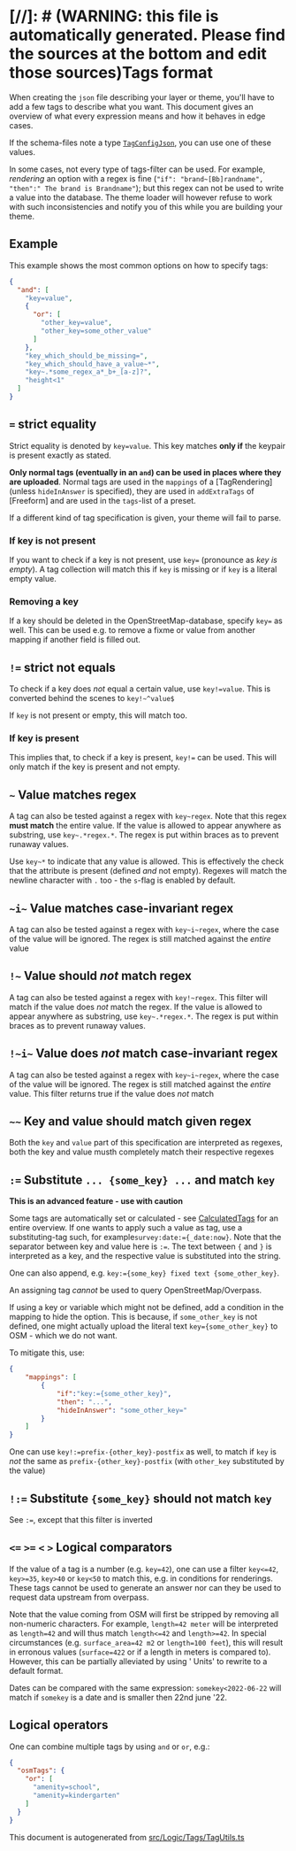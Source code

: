 [//]: # (WARNING: this file is automatically generated. Please find the sources at the bottom and edit those sources)Tags format
=============

When creating the `json` file describing your layer or theme, you'll have to add a few tags to describe what you want.
This document gives an overview of what every expression means and how it behaves in edge cases.

If the schema-files note a type [`TagConfigJson`](https://github.com/pietervdvn/MapComplete/blob/develop/src/Models/ThemeConfig/Json/TagConfigJson.ts), you can use one of these values.

In some cases, not every type of tags-filter can be used. For example,  _rendering_ an option with a regex is
fine (`"if": "brand~[Bb]randname", "then":" The brand is Brandname"`); but this regex can not be used to write a value
into the database. The theme loader will however refuse to work with such inconsistencies and notify you of this while
you are building your theme.

Example
-------

This example shows the most common options on how to specify tags:

```json
{
  "and": [
    "key=value",
    {
      "or": [
        "other_key=value",
        "other_key=some_other_value"
      ]
    },
    "key_which_should_be_missing=",
    "key_which_should_have_a_value~*",
    "key~.*some_regex_a*_b+_[a-z]?",
    "height<1"
  ]
}
```




## `=` strict equality

Strict equality is denoted by `key=value`. This key matches __only if__ the keypair is present exactly as stated.

**Only normal tags (eventually in an `and`) can be used in places where they are uploaded**. Normal tags are used in the `mappings` of a [TagRendering] (unless `hideInAnswer` is specified), they are used in `addExtraTags` of [Freeform] and are used in the `tags`-list of a preset.

If a different kind of tag specification is given, your theme will fail to parse.

### If key is not present

If you want to check if a key is not present, use `key=` (pronounce as *key is empty*). A tag collection will match this
if `key` is missing or if `key` is a literal empty value.

### Removing a key

If a key should be deleted in the OpenStreetMap-database, specify `key=` as well. This can be used e.g. to remove a
fixme or value from another mapping if another field is filled out.



## `!=` strict not equals

To check if a key does _not_ equal a certain value, use `key!=value`. This is converted behind the scenes
to `key!~^value$`

If `key` is not present or empty, this will match too.

### If key is present

This implies that, to check if a key is present, `key!=` can be used. This will only match if the key is present and not
empty.



## `~` Value matches regex

A tag can also be tested against a regex with `key~regex`. Note that this regex __must match__ the entire value. If the
value is allowed to appear anywhere as substring, use `key~.*regex.*`.
The regex is put within braces as to prevent runaway values.

Use `key~*` to indicate that any value is allowed. This is effectively the check that the attribute is present (defined _and_ not empty).
Regexes will match the newline character with `.` too - the `s`-flag is enabled by default.



## `~i~` Value matches case-invariant regex

A tag can also be tested against a regex with `key~i~regex`, where the case of the value will be ignored. The regex is still matched against the _entire_ value



## `!~` Value should _not_ match regex

A tag can also be tested against a regex with `key!~regex`. This filter will match if the value does *not* match the regex. 
 If the
value is allowed to appear anywhere as substring, use `key~.*regex.*`.
The regex is put within braces as to prevent runaway values.




## `!~i~` Value does *not* match case-invariant regex

A tag can also be tested against a regex with `key~i~regex`, where the case of the value will be ignored. The regex is still matched against the _entire_ value. This filter returns true if the value does *not* match



## `~~` Key and value should match given regex

Both the `key` and `value` part of this specification are interpreted as regexes, both the key and value musth completely match their respective regexes



## `:=` Substitute `... {some_key} ...` and match `key`

**This is an advanced feature - use with caution**

Some tags are automatically set or calculated - see [CalculatedTags](CalculatedTags.md) for an entire overview. If one
wants to apply such a value as tag, use a substituting-tag such, for example`survey:date:={_date:now}`. Note that the
separator between key and value here is `:=`. The text between `{` and `}` is interpreted as a key, and the respective
value is substituted into the string.

One can also append, e.g. `key:={some_key} fixed text {some_other_key}`.

An assigning tag _cannot_ be used to query OpenStreetMap/Overpass.

If using a key or variable which might not be defined, add a condition in the mapping to hide the option. This is
because, if `some_other_key` is not defined, one might actually upload the literal text `key={some_other_key}` to OSM -
which we do not want.

To mitigate this, use:

```json
{
    "mappings": [
        {
            "if":"key:={some_other_key}",
            "then": "...",
            "hideInAnswer": "some_other_key="
        }
    ]
}
```

One can use `key!:=prefix-{other_key}-postfix` as well, to match if `key` is _not_ the same
as `prefix-{other_key}-postfix` (with `other_key` substituted by the value)



## `!:=` Substitute `{some_key}` should not match `key`

See `:=`, except that this filter is inverted


## `<=` `>=` `<` `>` Logical comparators
If the value of a tag is a number (e.g. `key=42`), one can use a filter `key<=42`, `key>=35`, `key>40` or `key<50` to
match this, e.g. in conditions for renderings. These tags cannot be used to generate an answer nor can they be used to
request data upstream from overpass.

Note that the value coming from OSM will first be stripped by removing all non-numeric characters. For
example, `length=42 meter` will be interpreted as `length=42` and will thus match `length<=42` and `length>=42`. In
special circumstances (e.g. `surface_area=42 m2` or `length=100 feet`), this will result in erronous
values (`surface=422` or if a length in meters is compared to). However, this can be partially alleviated by using '
Units' to rewrite to a default format.

Dates can be compared with the same expression: `somekey<2022-06-22` will match if `somekey` is a date and is smaller
then 22nd june '22.

## Logical operators

One can combine multiple tags by using `and` or `or`, e.g.:

```json
{
  "osmTags": {
    "or": [
      "amenity=school",
      "amenity=kindergarten"
    ]
  }
}
```
 

This document is autogenerated from [src/Logic/Tags/TagUtils.ts](https://github.com/pietervdvn/MapComplete/blob/develop/src/Logic/Tags/TagUtils.ts)
